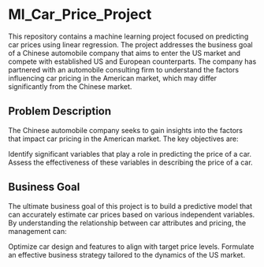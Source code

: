 # Ml_Car_Price_Project

This repository contains a machine learning project focused on predicting car prices using linear regression. The project addresses the business goal of a Chinese automobile company that aims to enter the US market and compete with established US and European counterparts. The company has partnered with an automobile consulting firm to understand the factors influencing car pricing in the American market, which may differ significantly from the Chinese market.

## Problem Description

The Chinese automobile company seeks to gain insights into the factors that impact car pricing in the American market. The key objectives are:

Identify significant variables that play a role in predicting the price of a car.
Assess the effectiveness of these variables in describing the price of a car.

## Business Goal

The ultimate business goal of this project is to build a predictive model that can accurately estimate car prices based on various independent variables. By understanding the relationship between car attributes and pricing, the management can:

Optimize car design and features to align with target price levels. Formulate an effective business strategy tailored to the dynamics of the US market.

